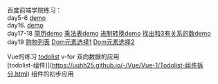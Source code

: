 百度前端学院练习：<br/>
day5-6
 [demo](https://uuhh25.github.io/-/day5-6/position.html)<br/>
day16.
[demo](https://uuhh25.github.io/-/day16/resume.html)<br/>
day17-18
[简历demo](https://uuhh25.github.io/-/day17-18/resume.html)
[乘法表demo](https://uuhh25.github.io/-/day17-18/js_99乘法.html)
[进制转换demo](https://uuhh25.github.io/-/day17-18/js_10-2.html)
[找出和3有关系的数demo](https://uuhh25.github.io/-/day17-18/js_3-muti.html)<br/>
day19
[购物列表](https://uuhh25.github.io/-/day19/shop-list.html)
[Dom元素选择1](https://uuhh25.github.io/-/day19/js_selectElement.html)
[Dom元素选择2](https://uuhh25.github.io/-/day19/js_selectElement_Selector.html)<br/>

Vue的练习
[todolist](https://uuhh25.github.io/-/Vue/Vue-1/index4-Todolist.html) v-for 双向数据的应用 <br/>
[todolist-组件]](https://uuhh25.github.io/-/Vue/Vue-1/Todolist-组件拆分.html)  组件的初步应用
